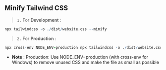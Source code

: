 ## Minify Tailwind CSS 

> `1.` For **Development** :
```r
npx tailwindcss -o ./dist/website.css --minify
```

> `2.` For **Production** :
```r
npx cross-env NODE_ENV=production npx tailwindcss -o ./dist/website.css --minify
```
- **Note** : Production: Use NODE_ENV=production (with cross-env for Windows) to remove unused CSS and make the file as small as possible